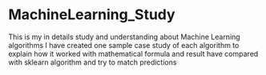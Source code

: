 # MachineLearning_Study
This is my in details study and understanding about Machine Learning algorithms
I have created one sample case study of each algorithm to explain how it worked with mathematical formula
and result have compared with sklearn algorithm and try to match predictions

